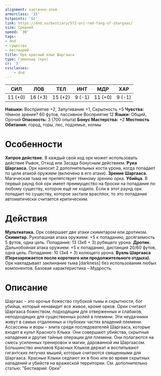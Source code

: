 ```yaml
---
alignment: хаотично-злой
armorclass: '15'
hitpoints: '52'
link: https://dnd.su/bestiary/572-orc-red-fang-of-shargaas/
size: Средний
speed: '30'
tags:
- dnd
- существо
- бестиарий
title: Орк красный клык Шаргааса
type: Гуманоид (орк)
cr: '3'
cssclasses:
    - dnd
---
```



| СИЛ | ЛОВ | ТЕЛ | ИНТ | МДР | ХАР |
|---|---|---|---|---|---|
| 11 (+0) | 16 (+3) | 15 (+2) | 9 (-1) | 11 (+0) | 9 (-1) |
**Навыки:** Восприятие +2, Запугивание +1, Скрытность +5
**Чувства:** тёмное зрение? 60 футов, пассивное Восприятие 12
**Языки:** Общий, Орочий
**Опасность:** 3 (700 опыта)
**Бонус Мастерства:** +2
**Местность Обитания:** город, горы, лес, подземье, холмы


# Особенности
**Хитрое действие.** В каждый свой ход орк может использовать действие Рывок, Отход или Засада бонусным действием.
**Рука Шаргааса.** Орк наносит 2 дополнительных кости урона, когда попадает по цели атакой оружием (включено в его атаки).
**Зрение Шаргааса.** Магическая тьма не препятствует тёмному зрению орка.
**Убийца.** В первый раунд боя орк имеет преимущество на броски на попадание по любому существу, которое ещё не ходило. Если в этот раунд орк попадает по существу, которое застали врасплох, то это попадание автоматически считается критическим.


# Действия
**Мультиатака.** Орк совершает две атаки скимитаром или дротиком.
**Скимитар.** Рукопашная атака оружием: +5 к попаданию, досягаемость 5 футов, одна цель. Попадание: 13 (3к6 + 3) рубящего урона.
**Дротик.** Дальнобойная атака оружием: +5 к попаданию, дистанция 20/60 футов, одна цель. Попадание: 10 (3к4 + 3) колющего урона.
**Вуаль Шаргааса (Перезаряжается после короткого или продолжительного отдыха).** Орк накладывает заклинание тьма [darkness] без использования любых компонентов. Базовая характеристика – Мудрость.


# Описание
Шаргаас – это орочье божество глубокой тьмы и скрытности, бог убийца, который ненавидит все живое, кроме орков. Орки считают Шаргааса божеством, подходящим для отверженных и слабаков, неподходящих для существенных ролей в племени. Эти неудачники живут в самых отдаленных и глубоких частях владений племени. Ассассины и воры – элита среди последователей Шаргааса, которые входят в культ Красного Клыка. Они совершают убийства, скрытные нападения и другие тайные операции для племени. Они полагаются на смесь усиленных тренировок и магии, дарованной им Шаргаасом. Большинство анклавов Красных Клыков держат и воспитывают гигантских летучих мышей, которые считаются священными для Шаргааса. Красные Клыки седлают их в бою или во время скрытных нападений и убийств на вражеской территории. См. дополнительно статью: "Бестиарий: Орки"